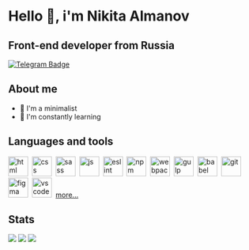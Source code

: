 # Hello 🤙, i'm Nikita Almanov


## Front-end developer from Russia

<a href="https://t.me/nikkeyl">
  <img src="https://img.shields.io/badge/Telegram-blue?style=for-the-badge&logo=Telegram&logoColor=white" alt="Telegram Badge">
</a>

## About me

- 🌿 I'm a minimalist
- 📑 I'm constantly learning

## Languages and tools

<img src="https://cdn.jsdelivr.net/gh/devicons/devicon/icons/html5/html5-plain-wordmark.svg" width="40" height="40" title="html">&nbsp;
<img src="https://cdn.jsdelivr.net/gh/devicons/devicon/icons/css3/css3-plain-wordmark.svg" width="40" height="40" title="css">&nbsp;
<img src="https://cdn.jsdelivr.net/gh/devicons/devicon/icons/sass/sass-original.svg" width="40" height="40" title="sass">&nbsp;
<img src="https://cdn.jsdelivr.net/gh/devicons/devicon/icons/javascript/javascript-original.svg" width="40" height="40" title="js">&nbsp;
<img src="https://cdn.jsdelivr.net/gh/devicons/devicon/icons/eslint/eslint-original.svg" width="40" height="40" title="eslint">&nbsp;
<img src="https://cdn.jsdelivr.net/gh/devicons/devicon/icons/npm/npm-original-wordmark.svg" width="40" height="40" title="npm">&nbsp;
<img src="https://cdn.jsdelivr.net/gh/devicons/devicon/icons/webpack/webpack-original.svg" width="40" height="40" title="webpack">&nbsp;
<img src="https://cdn.jsdelivr.net/gh/devicons/devicon/icons/gulp/gulp-plain.svg" width="40" height="40" title="gulp">&nbsp;
<img src="https://cdn.jsdelivr.net/gh/devicons/devicon/icons/babel/babel-original.svg" width="40" height="40" title="babel">&nbsp;
<img src="https://cdn.jsdelivr.net/gh/devicons/devicon/icons/git/git-original.svg" width="40" height="40" title="git">&nbsp;
<img src="https://cdn.jsdelivr.net/gh/devicons/devicon/icons/figma/figma-original.svg" width="40" height="40" title="figma">&nbsp;
<img src="https://cdn.jsdelivr.net/gh/devicons/devicon/icons/vscode/vscode-original.svg" width="40" height="40" title="vscode">&nbsp;
<a href="https://nikkeyl.github.io/nikkeyl">more...</a>&nbsp;

## Stats

![](http://github-profile-summary-cards.vercel.app/api/cards/profile-details?username=nikkeyl&theme=2077)
![](http://github-profile-summary-cards.vercel.app/api/cards/repos-per-language?username=nikkeyl&theme=2077)
![](http://github-profile-summary-cards.vercel.app/api/cards/stats?username=nikkeyl&theme=2077)

